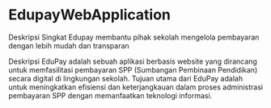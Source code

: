 # EdupayWebApplication
Deskripsi Singkat 
Edupay membantu pihak sekolah mengelola pembayaran dengan lebih mudah dan transparan

Deskripsi
EduPay adalah sebuah aplikasi berbasis website yang dirancang untuk memfasilitasi pembayaran SPP (Sumbangan Pembinaan Pendidikan) secara digital di lingkungan sekolah. Tujuan utama dari EduPay adalah untuk meningkatkan efisiensi dan keterjangkauan dalam proses administrasi pembayaran SPP dengan memanfaatkan teknologi informasi.
